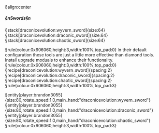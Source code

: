 §align:center
##### §nSwords§n

§stack[draconicevolution:wyvern_sword]{size:64}§stack[draconicevolution:draconic_sword]{size:64}§stack[draconicevolution:chaotic_sword]{size:64}

§rule{colour:0x606060,height:3,width:100%,top_pad:0}
In their default configuration these tools are just a little more effective than diamond tools. Install upgrade moduals to enhance their functionality.
§rule{colour:0x606060,height:3,width:100%,top_pad:0}
§recipe[draconicevolution:wyvern_sword]{spacing:2}
§recipe[draconicevolution:draconic_sword]{spacing:2}
§recipe[draconicevolution:chaotic_sword]{spacing:2}
§rule{colour:0x606060,height:3,width:100%,top_pad:3}

§entity[player:brandon3055]{size:80,rotate_speed:1.0,main_hand:"draconicevolution:wyvern_sword"}§entity[player:brandon3055]{size:80,rotate_speed:1.0,main_hand:"draconicevolution:draconic_sword"}§entity[player:brandon3055]{size:80,rotate_speed:1.0,main_hand:"draconicevolution:chaotic_sword"}
§rule{colour:0x606060,height:3,width:100%,top_pad:3}